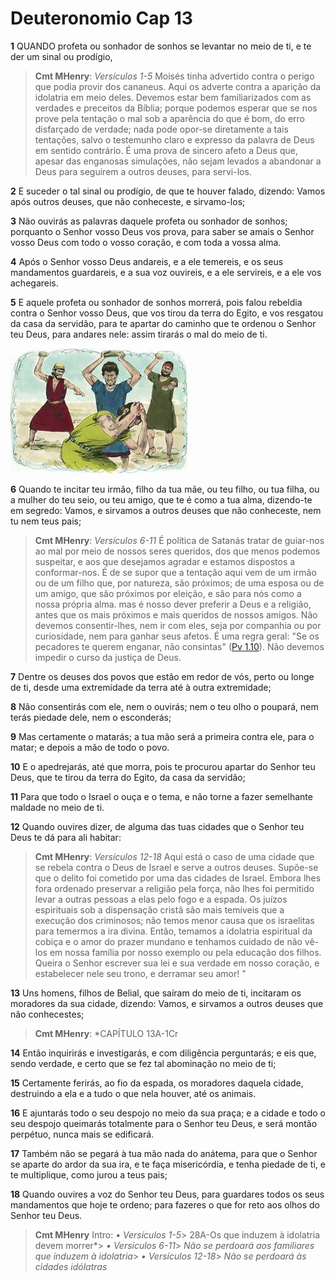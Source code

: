 # Deuteronomio Cap 13

**1** 	QUANDO profeta ou sonhador de sonhos se levantar no meio de ti, e te der um sinal ou prodígio,

> **Cmt MHenry**: *Versículos 1-5* Moisés tinha advertido contra o perigo que podia provir dos cananeus. Aqui os adverte contra a aparição da idolatria em meio deles. Devemos estar bem familiarizados com as verdades e preceitos da Bíblia; porque podemos esperar que se nos prove pela tentação o mal sob a aparência do que é bom, do erro disfarçado de verdade; nada pode opor-se diretamente a tais tentações, salvo o testemunho claro e expresso da palavra de Deus em sentido contrário. É uma prova de sincero afeto a Deus que, apesar das enganosas simulações, não sejam levados a abandonar a Deus para seguirem a outros deuses, para servi-los.

**2** 	E suceder o tal sinal ou prodígio, de que te houver falado, dizendo: Vamos após outros deuses, que não conheceste, e sirvamo-los;

**3** 	Não ouvirás as palavras daquele profeta ou sonhador de sonhos; porquanto o Senhor vosso Deus vos prova, para saber se amais o Senhor vosso Deus com todo o vosso coração, e com toda a vossa alma.

**4** 	Após o Senhor vosso Deus andareis, e a ele temereis, e os seus mandamentos guardareis, e a sua voz ouvireis, e a ele servireis, e a ele vos achegareis.

**5** 	E aquele profeta ou sonhador de sonhos morrerá, pois falou rebeldia contra o Senhor vosso Deus, que vos tirou da terra do Egito, e vos resgatou da casa da servidão, para te apartar do caminho que te ordenou o Senhor teu Deus, para andares nele: assim tirarás o mal do meio de ti.

![](../Images/SweetPublishing/4-15-1.jpg) 

**6** 	Quando te incitar teu irmão, filho da tua mãe, ou teu filho, ou tua filha, ou a mulher do teu seio, ou teu amigo, que te é como a tua alma, dizendo-te em segredo: Vamos, e sirvamos a outros deuses que não conheceste, nem tu nem teus pais;

> **Cmt MHenry**: *Versículos 6-11* É política de Satanás tratar de guiar-nos ao mal por meio de nossos seres queridos, dos que menos podemos suspeitar, e aos que desejamos agradar e estamos dispostos a conformar-nos. É de se supor que a tentação aqui vem de um irmão ou de um filho que, por natureza, são próximos; de uma esposa ou de um amigo, que são próximos por eleição, e são para nós como a nossa própria alma. mas é nosso dever preferir a Deus e a religião, antes que os mais próximos e mais queridos de nossos amigos. Não devemos consentir-lhes, nem ir com eles, seja por companhia ou por curiosidade, nem para ganhar seus afetos. É uma regra geral: "Se os pecadores te querem enganar, não consintas" ([Pv 1.10](../20A-Pv/01.md#10)). Não devemos impedir o curso da justiça de Deus.

**7** 	Dentre os deuses dos povos que estão em redor de vós, perto ou longe de ti, desde uma extremidade da terra até à outra extremidade;

**8** 	Não consentirás com ele, nem o ouvirás; nem o teu olho o poupará, nem terás piedade dele, nem o esconderás;

**9** 	Mas certamente o matarás; a tua mão será a primeira contra ele, para o matar; e depois a mão de todo o povo.

**10** 	E o apedrejarás, até que morra, pois te procurou apartar do Senhor teu Deus, que te tirou da terra do Egito, da casa da servidão;

**11** 	Para que todo o Israel o ouça e o tema, e não torne a fazer semelhante maldade no meio de ti.

**12** 	Quando ouvires dizer, de alguma das tuas cidades que o Senhor teu Deus te dá para ali habitar:

> **Cmt MHenry**: *Versículos 12-18* Aqui está o caso de uma cidade que se rebela contra o Deus de Israel e serve a outros deuses. Supõe-se que o delito foi cometido por uma das cidades de Israel. Embora lhes fora ordenado preservar a religião pela força, não lhes foi permitido levar a outras pessoas a elas pelo fogo e a espada. Os juízos espirituais sob a dispensação cristã são mais temíveis que a execução dos criminosos; não temos menor causa que os israelitas para temermos a ira divina. Então, temamos a idolatria espiritual da cobiça e o amor do prazer mundano e tenhamos cuidado de não vê-los em nossa família por nosso exemplo ou pela educação dos filhos. Queira o Senhor escrever sua lei e sua verdade em nosso coração, e estabelecer nele seu trono, e derramar seu amor! "

**13** 	Uns homens, filhos de Belial, que saíram do meio de ti, incitaram os moradores da sua cidade, dizendo: Vamos, e sirvamos a outros deuses que não conhecestes;

> **Cmt MHenry**: *CAPÍTULO 13A-1Cr

**14** 	Então inquirirás e investigarás, e com diligência perguntarás; e eis que, sendo verdade, e certo que se fez tal abominação no meio de ti;

**15** 	Certamente ferirás, ao fio da espada, os moradores daquela cidade, destruindo a ela e a tudo o que nela houver, até os animais.

**16** 	E ajuntarás todo o seu despojo no meio da sua praça; e a cidade e todo o seu despojo queimarás totalmente para o Senhor teu Deus, e será montão perpétuo, nunca mais se edificará.

**17** 	Também não se pegará à tua mão nada do anátema, para que o Senhor se aparte do ardor da sua ira, e te faça misericórdia, e tenha piedade de ti, e te multiplique, como jurou a teus pais;

**18** 	Quando ouvires a voz do Senhor teu Deus, para guardares todos os seus mandamentos que hoje te ordeno; para fazeres o que for reto aos olhos do Senhor teu Deus.


> **Cmt MHenry** Intro: *• Versículos 1-5*> 28A-Os que induzem à idolatria devem morrer*> *• Versículos 6-11*> *Não se perdoará aos familiares que induzem à idolatria*> *• Versículos 12-18*> *Não se perdoará às cidades idólatras*